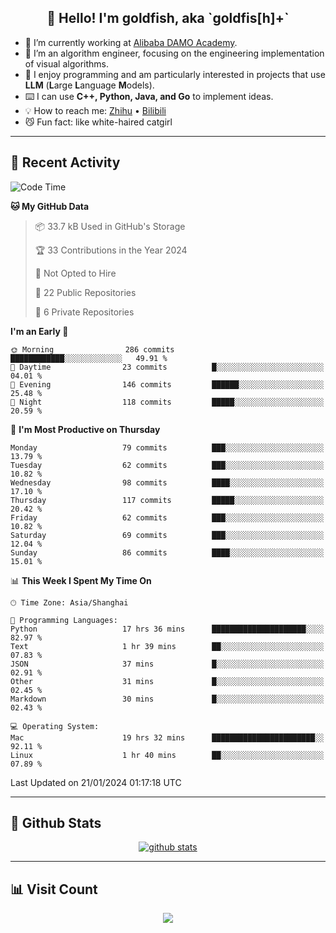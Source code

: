 
<h2 align="center">👋 Hello! I'm goldfish, aka `goldfis[h]+`</h2>

- 📍 I’m currently working at [Alibaba DAMO Academy](https://damo.alibaba.com/).  
- 🌱 I’m an algorithm engineer, focusing on the engineering implementation of visual algorithms.  
- 💬 I enjoy programming and am particularly interested in projects that use **LLM** (**L**arge **L**anguage **M**odels).   
- ⌨️ I can use **C++, Python, Java, and Go** to implement ideas.  
- 💡 How to reach me: [Zhihu](https://www.zhihu.com/people/goldfishh) • [Bilibili](https://space.bilibili.com/11349246)  
- 😼 Fun fact: like white-haired catgirl  

-------

## 🔧 Recent Activity

<!--START_SECTION:waka-->
![Code Time](http://img.shields.io/badge/Code%20Time-73%20hrs%2022%20mins-blue)

**🐱 My GitHub Data** 

> 📦 33.7 kB Used in GitHub's Storage 
 > 
> 🏆 33 Contributions in the Year 2024
 > 
> 🚫 Not Opted to Hire
 > 
> 📜 22 Public Repositories 
 > 
> 🔑 6 Private Repositories 
 > 
**I'm an Early 🐤** 

```text
🌞 Morning                286 commits         ████████████░░░░░░░░░░░░░   49.91 % 
🌆 Daytime                23 commits          █░░░░░░░░░░░░░░░░░░░░░░░░   04.01 % 
🌃 Evening                146 commits         ██████░░░░░░░░░░░░░░░░░░░   25.48 % 
🌙 Night                  118 commits         █████░░░░░░░░░░░░░░░░░░░░   20.59 % 
```
📅 **I'm Most Productive on Thursday** 

```text
Monday                   79 commits          ███░░░░░░░░░░░░░░░░░░░░░░   13.79 % 
Tuesday                  62 commits          ███░░░░░░░░░░░░░░░░░░░░░░   10.82 % 
Wednesday                98 commits          ████░░░░░░░░░░░░░░░░░░░░░   17.10 % 
Thursday                 117 commits         █████░░░░░░░░░░░░░░░░░░░░   20.42 % 
Friday                   62 commits          ███░░░░░░░░░░░░░░░░░░░░░░   10.82 % 
Saturday                 69 commits          ███░░░░░░░░░░░░░░░░░░░░░░   12.04 % 
Sunday                   86 commits          ████░░░░░░░░░░░░░░░░░░░░░   15.01 % 
```


📊 **This Week I Spent My Time On** 

```text
🕑︎ Time Zone: Asia/Shanghai

💬 Programming Languages: 
Python                   17 hrs 36 mins      █████████████████████░░░░   82.97 % 
Text                     1 hr 39 mins        ██░░░░░░░░░░░░░░░░░░░░░░░   07.83 % 
JSON                     37 mins             █░░░░░░░░░░░░░░░░░░░░░░░░   02.91 % 
Other                    31 mins             █░░░░░░░░░░░░░░░░░░░░░░░░   02.45 % 
Markdown                 30 mins             █░░░░░░░░░░░░░░░░░░░░░░░░   02.43 % 

💻 Operating System: 
Mac                      19 hrs 32 mins      ███████████████████████░░   92.11 % 
Linux                    1 hr 40 mins        ██░░░░░░░░░░░░░░░░░░░░░░░   07.89 % 
```


 Last Updated on 21/01/2024 01:17:18 UTC
<!--END_SECTION:waka-->

-------

## 📆 Github Stats

<p align="center">
    <a href="https://github.com/anuraghazra/github-readme-stats">
      <img src="https://github-readme-stats.vercel.app/api?username=goldfishh&show_icons=true&theme=dracula" alt="github stats" />
    </a>
</p>

-------

## 📊 Visit Count

<p align="center">
  <a href="https://count.getloli.com/"><img src="https://count.getloli.com/get/@:goldfishh?theme=rule34"></a>
</p>
